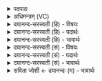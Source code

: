 <details><summary>पदपाठः</summary>

दे॒वम्। ब॒र्हिः। वारि॑तीना॑म्। अ॒ध्व॒रे। स्ती॒र्णम्। अ॒श्विभ्या॒मित्य॒श्विऽभ्या॑म्। ऊर्ण॑म्रदा॒ऽइत्यूर्ण॑ऽम्रदाः। सर॑स्वत्या। स्यो॒नम्। इ॒न्द्र॒। ते॒। सदः॑। ई॒शायै॑। म॒न्युम्। राजा॑नम्। ब॒र्हिषा॑। द॒धुः॒। इ॒न्द्रि॒यम्। व॒सु॒वन इति॑ वसु॒ऽवने॑। व॒सु॒धेय॒स्येति॑ वसु॒ऽधेय॑स्य। व्य॒न्तु॒। यज॑। ५७।
</details>

<details><summary>अधिमन्त्रम् (VC)</summary>

- अश्व्यादयो देवताः
- स्वस्त्यात्रेय ऋषिः
- अतिशक्वरी
- पञ्चमः
</details>

<details><summary>दयानन्द-सरस्वती (हि) - विषयः</summary>

फिर उसी विषय को अगले मन्त्र में कहा है ॥
</details>

<details><summary>दयानन्द-सरस्वती (हि) - पदार्थः</summary>

पदार्थान्वयभाषाः -  हे (इन्द्र) अपने इन्द्रिय के स्वामी जीव ! जिस (ते) तेरा (सरस्वत्या) उत्तम वाणी के साथ (स्योनम्) सुख और (सदः) जिस में बैठते वह नाव आदि यान है और जैसे (ऊर्णम्रदाः) ढाँपनेवाले पदार्थों से शिल्प की वस्तुओं को मीजते हुए विद्वान् जन (अश्विभ्याम्) पवन और बिजुली से (अध्वरे) न विनाश करने योग्य शिल्पयज्ञ में (वारितीनाम्) जिन की जल में चाल है, उन पदार्थों के (स्तीर्णम्) ढाँपनेवाले (देवम्) दिव्य (बर्हिः) अन्तरिक्ष को वा (ईशायै) जिस क्रिया से ऐश्वर्य को मनुष्य प्राप्त होता, उस के लिए (मन्युम्) विचार अर्थात् सब पदार्थों के गुण-दोष और उन की क्रिया सोचने के (राजानम्) प्रकाशमान राजा के समान वा (बर्हिषा) अन्तरिक्ष से (वसुधेयस्य) पृथिवी आदि आधार के बीच (वसुवने) पृथिवी आदि लोकों की सेवा करनेहारे जीव के लिए (इन्द्रियम्) धन को (दधुः) धारण करें और इन को (व्यन्तु) प्राप्त हों, वैसे तू सब पदार्थों की (यज) सङ्गति किया कर ॥५७ ॥
</details>

<details><summary>दयानन्द-सरस्वती (हि) - भावार्थः</summary>

भावार्थभाषाः -  इस मन्त्र में उपमा और वाचकलुप्तोपमालङ्कार हैं। यदि मनुष्य आकाश के समान निष्कम्प निडर आनन्द देने हारे एकान्त स्थानयुक्त और जिनकी आज्ञा भङ्ग न हो ऐसे पुरुषार्थी हों, वे इस संसार के बीच धनवान् क्यों न हों? ॥५७ ॥
</details>

<details><summary>दयानन्द-सरस्वती (सं) - विषयः</summary>

पुनस्तमेव विषयमाह ॥
</details>

<details><summary>दयानन्द-सरस्वती (सं) - पदार्थः</summary>

पदार्थान्वयभाषाः -  हे इन्द्र ! यस्य ते सरस्वत्या सह स्योनं सदोऽस्ति यथोर्णम्रदा अश्विभ्यामध्वरे वारितीनां स्तीर्णं देवं बर्हिरीशायै मत्युं राजानमिव बर्हिषा वसुधेयस्य वसुवन इन्द्रियं दधुरेतानि व्यन्तु तथा त्वं यज ॥५७ ॥
</details>

<details><summary>दयानन्द-सरस्वती (सं) - भावार्थः</summary>

भावार्थभाषाः -  अत्रोपमावाचकलुप्तोपमालङ्कारौ। यदि मनुष्या आकाशवदक्षोभा आनन्दप्रदा एकान्तप्रासादा अभङ्गाज्ञाः पुरुषार्थिनोऽभविष्यँस्तर्ह्यस्य संसारस्य मध्ये श्रीमन्तः कुतो नाभविष्यन् ॥५७ ॥
</details>

<details><summary>सविता जोशी ← दयानन्दः (म) - भावार्थः</summary>

भावार्थभाषाः -  या मंत्रात उपमा व वाचकलुप्तोपमालंकार आहेत. जर माणसे आकाशाप्रमाणे स्थिर, निर्भय, आनंदी, एकांतवासी व ज्यांची कुणी अवज्ञा करणार नाही, असे पुरुषार्थी असतील तर या जगात ते धनवान का होणार नाहीत?
</details>